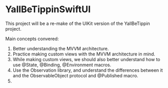 # YallBeTippinSwiftUI

This project will be a re-make of the UIKit version of the YallBeTippin project.

Main concepts convered:
1. Better understanding the MVVM architecture.
2. Practice making custom views with the MVVM architecture in mind.
3. While making custom views, we should also better understand how to use @State, @Binding, @Environment macros.
4. Use the Observation library, and understand the differences between it and the ObservableObject protocol and @Published macro.
5. 
